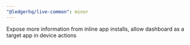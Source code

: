 ```yaml
---
"@ledgerhq/live-common": minor
---
```


Expose more information from inline app installs, allow dashboard as a target app in device actions

